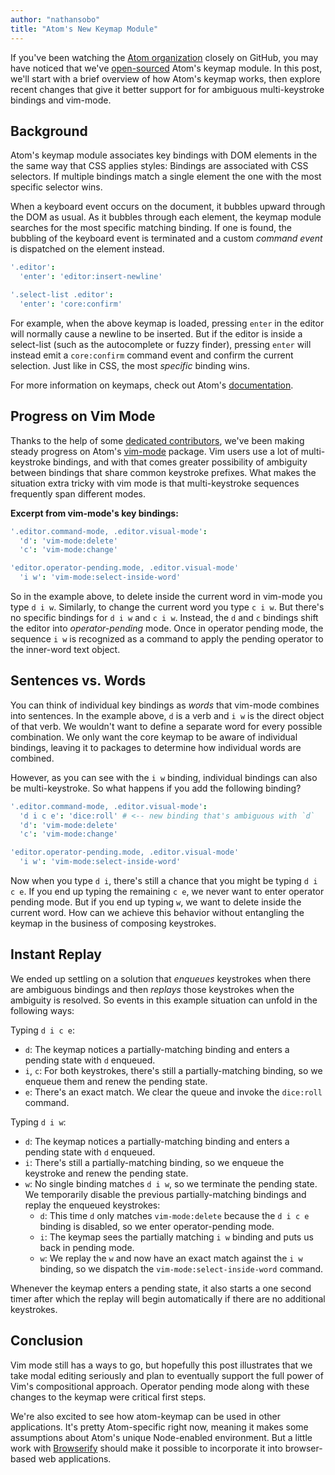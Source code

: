 ```yaml
---
author: "nathansobo"
title: "Atom's New Keymap Module"
---
```


If you've been watching the [Atom organization](https://github.com/atom) closely on GitHub, you may have noticed that we've [open-sourced](https://github.com/atom/atom-keymap) Atom's keymap module. In this post, we'll start with a brief overview of how Atom's keymap works, then explore recent changes that give it better support for for ambiguous multi-keystroke bindings and vim-mode.

<!--more-->

## Background

Atom's keymap module associates key bindings with DOM elements in the the same way that CSS applies styles: Bindings are associated with CSS selectors. If multiple bindings match a single element the one with the most specific selector wins.

When a keyboard event occurs on the document, it bubbles upward through the DOM as usual. As it bubbles through each element, the keymap module searches for the most specific matching binding. If one is found, the bubbling of the keyboard event is terminated and a custom _command event_ is dispatched on the element instead.

```coffee
'.editor':
  'enter': 'editor:insert-newline'

'.select-list .editor':
  'enter': 'core:confirm'
```

For example, when the above keymap is loaded, pressing `enter` in the editor will normally cause a newline to be inserted. But if the editor is inside a select-list (such as the autocomplete or fuzzy finder), pressing `enter` will instead emit a `core:confirm` command event and confirm the current selection. Just like in CSS, the most _specific_ binding wins.

For more information on keymaps, check out Atom's [documentation](https://flight-manual.atom-editor.cc/behind-atom/sections/keymaps-in-depth/).

## Progress on Vim Mode

Thanks to the help of some [dedicated contributors](https://github.com/atom/vim-mode/graphs/contributors), we've been making steady progress on Atom's [vim-mode](https://github.com/atom/vim-mode) package. Vim users use a lot of multi-keystroke bindings, and with that comes greater possibility of ambiguity between bindings that share common keystroke prefixes. What makes the situation extra tricky with vim mode is that multi-keystroke sequences frequently span different modes.

**Excerpt from vim-mode's key bindings:**

```coffee
'.editor.command-mode, .editor.visual-mode':
  'd': 'vim-mode:delete'
  'c': 'vim-mode:change'

'editor.operator-pending.mode, .editor.visual-mode'
  'i w': 'vim-mode:select-inside-word'
```

So in the example above, to delete inside the current word in vim-mode you type `d i w`. Similarly, to change the current word you type `c i w`. But there's no specific bindings for `d i w` and `c i w`. Instead, the `d` and `c` bindings shift the editor into _operator-pending_ mode. Once in operator pending mode, the sequence `i w` is recognized as a command to apply the pending operator to the inner-word text object.

## Sentences vs. Words

You can think of individual key bindings as _words_ that vim-mode combines into sentences. In the example above, `d` is a verb and `i w` is the direct object of that verb. We wouldn't want to define a separate word for every possible combination. We only want the core keymap to be aware of individual bindings, leaving it to packages to determine how individual words are combined.

However, as you can see with the `i w` binding, individual bindings can also be multi-keystroke. So what happens if you add the following binding?

```coffee
'.editor.command-mode, .editor.visual-mode':
  'd i c e': 'dice:roll' # <-- new binding that's ambiguous with `d`
  'd': 'vim-mode:delete'
  'c': 'vim-mode:change'

'editor.operator-pending.mode, .editor.visual-mode'
  'i w': 'vim-mode:select-inside-word'
```

Now when you type `d i`, there's still a chance that you might be typing `d i c e`. If you end up typing the remaining `c e`, we never want to enter operator pending mode. But if you end up typing `w`, we want to delete inside the current word. How can we achieve this behavior without entangling the keymap in the business of composing keystrokes.

## Instant Replay

We ended up settling on a solution that _enqueues_ keystrokes when there are ambiguous bindings and then _replays_ those keystrokes when the ambiguity is resolved. So events in this example situation can unfold in the following ways:

Typing `d i c e`:

- `d`: The keymap notices a partially-matching binding and enters a pending state with `d` enqueued.
- `i`, `c`: For both keystrokes, there's still a partially-matching binding, so we enqueue them and renew the pending state.
- `e`: There's an exact match. We clear the queue and invoke the `dice:roll` command.

Typing `d i w`:

- `d`: The keymap notices a partially-matching binding and enters a pending state with `d` enqueued.
- `i`: There's still a partially-matching binding, so we enqueue the keystroke and renew the pending state.
- `w`: No single binding matches `d i w`, so we terminate the pending state. We temporarily disable the previous partially-matching bindings and replay the enqueued keystrokes:
  - `d`: This time `d` only matches `vim-mode:delete` because the `d i c e` binding is disabled, so we enter operator-pending mode.
  - `i`: The keymap sees the partially matching `i w` binding and puts us back in pending mode.
  - `w`: We replay the `w` and now have an exact match against the `i w` binding, so we dispatch the `vim-mode:select-inside-word` command.

Whenever the keymap enters a pending state, it also starts a one second timer after which the replay will begin automatically if there are no additional keystrokes.

## Conclusion

Vim mode still has a ways to go, but hopefully this post illustrates that we take modal editing seriously and plan to eventually support the full power of Vim's compositional approach. Operator pending mode along with these changes to the keymap were critical first steps.

We're also excited to see how atom-keymap can be used in other applications. It's pretty Atom-specific right now, meaning it makes some assumptions about Atom's unique Node-enabled environment. But a little work with [Browserify](https://github.com/substack/node-browserify) should make it possible to incorporate it into browser-based web applications.
